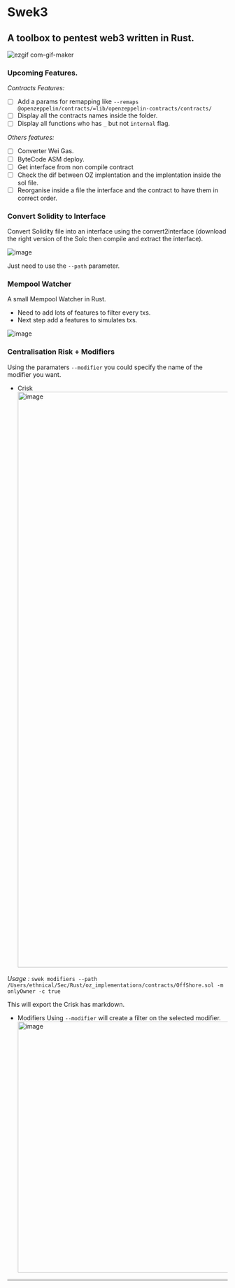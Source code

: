 # Swek3

## A toolbox to pentest web3 written in Rust.

![ezgif com-gif-maker](https://user-images.githubusercontent.com/23560242/190014998-f2efbac7-3991-448e-89af-efcc0721f9f2.gif)

### Upcoming Features.

_Contracts Features:_

- [ ] Add a params for remapping like `--remaps @openzeppelin/contracts/=lib/openzeppelin-contracts/contracts/`
- [ ] Display all the contracts names inside the folder.
- [ ] Display all functions who has `_` but not `internal` flag.

_Others features:_

- [ ] Converter Wei Gas.
- [ ] ByteCode ASM deploy.
- [ ] Get interface from non compile contract
- [ ] Check the dif between OZ implentation and the implentation inside the sol file.
- [ ] Reorganise inside a file the interface and the contract to have them in correct order.

### Convert Solidity to Interface

Convert Solidity file into an interface using the convert2interface (download the right version of the Solc then compile and extract the interface).

![image](https://user-images.githubusercontent.com/23560242/178570537-8974f67c-baa6-4e8d-b2e9-c4f8ad5ca9e5.png)

Just need to use the `--path` parameter.

### Mempool Watcher

A small Mempool Watcher in Rust.

- Need to add lots of features to filter every txs.
- Next step add a features to simulates txs.

![image](https://user-images.githubusercontent.com/23560242/179367699-286e92ac-ce70-4f6e-9e20-434d8b565972.png)

### Centralisation Risk + Modifiers

Using the paramaters `--modifier` you could specify the name of the modifier you want.

- Crisk
  <img width="1317" alt="image" src="https://user-images.githubusercontent.com/23560242/190011679-2665d5d0-4ec9-4859-96a0-31d03d0adde2.png">

_Usage :_
`swek modifiers --path /Users/ethnical/Sec/Rust/oz_implementations/contracts/OffShore.sol -m onlyOwner -c true`

This will export the Crisk has markdown.

- Modifiers
  Using `--modifier` will create a filter on the selected modifier.
  <img width="574" alt="image" src="https://user-images.githubusercontent.com/23560242/190029156-a83fad48-c2be-485a-b5f5-7ce3f2d6305b.png">

---
